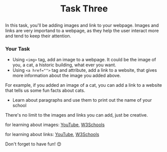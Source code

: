 # <p align="center">Task Three </p>

In this task, you'll be adding images and link to your webpage. Images and links are very importand to a webpage, as they help the user interact more and tend to keep their attention.

### Your Task
- Using `<img>` tag, add an image to a webpage. It could be the image of you, a cat, a historic building, what ever you want.
- Using `<a href="">` tag and attribute, add a link to a website, that gives more information about the image you added above.

For example, if you added an image of a cat, you can add a link to a website that tells us some fun facts about cats.
- Learn about paragraphs and use them to print out the name of your school

There's no limit to the images and links you can add, just be creative.

for learning about images: 
[YouTube](https://www.youtube.com/watch?v=g6xsNHnAmlE&list=PL4cUxeGkcC9ibZ2TSBaGGNrgh4ZgYE6Cc&index=9), [W3Schools](https://www.w3schools.com/html/html_images.asp)

for learning about links: 
[YouTube](https://www.youtube.com/watch?v=f8pAb3IuECk&list=PL4cUxeGkcC9ibZ2TSBaGGNrgh4ZgYE6Cc&index=10), [W3Schools](https://www.w3schools.com/html/html_links.asp)


Don't forget to have fun! 😊
